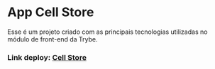 # App Cell Store

Esse é um projeto criado com as principais tecnologias utilizadas no módulo de front-end da Trybe.

### Link deploy: <a href="ce-ll-store.vercel.app" targe="blank_">Cell Store<a>
